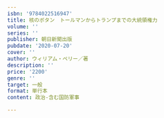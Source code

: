 ```yaml
---
isbn: '9784022516947'
title: 核のボタン　トールマンからトランプまでの大統領権力
volume: ''
series: ''
publisher: 朝日新聞出版
pubdate: '2020-07-20'
cover: ''
author: ウィリアム・ペリー／著
description: ''
price: '2200'
genre: ''
target: 一般
format: 単行本
content: 政治-含む国防軍事

---
```


